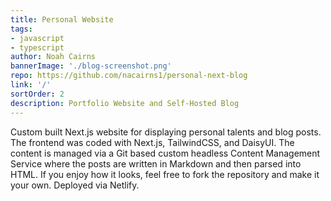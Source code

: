 ```yaml
---
title: Personal Website
tags:
- javascript
- typescript
author: Noah Cairns
bannerImage: './blog-screenshot.png'
repo: https://github.com/nacairns1/personal-next-blog
link: '/'
sortOrder: 2
description: Portfolio Website and Self-Hosted Blog
---
```

Custom built Next.js website for displaying personal talents and blog posts. The frontend was coded with Next.js, TailwindCSS, and DaisyUI. The content is managed via a Git based custom headless Content Management Service where the posts are written in Markdown and then parsed into HTML. If you enjoy how it looks, feel free to fork the repository and make it your own. Deployed via Netlify. 